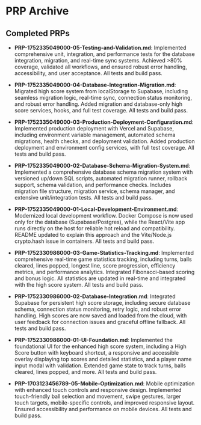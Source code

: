 # PRP Archive

## Completed PRPs

- **PRP-1752335049000-05-Testing-and-Validation.md**: Implemented comprehensive unit, integration, and performance tests for the database integration, migration, and real-time sync systems. Achieved >80% coverage, validated all workflows, and ensured robust error handling, accessibility, and user acceptance. All tests and build pass.

- **PRP-1752335049000-04-Database-Integration-Migration.md**: Migrated high score system from localStorage to Supabase, including seamless migration logic, real-time sync, connection status monitoring, and robust error handling. Added migration and database-only high score services, hooks, and full test coverage. All tests and build pass.

- **PRP-1752335049000-03-Production-Deployment-Configuration.md**: Implemented production deployment with Vercel and Supabase, including environment variable management, automated schema migrations, health checks, and deployment validation. Added production deployment and environment config services, with full test coverage. All tests and build pass.

- **PRP-1752335049000-02-Database-Schema-Migration-System.md**: Implemented a comprehensive database schema migration system with versioned up/down SQL scripts, automated migration runner, rollback support, schema validation, and performance checks. Includes migration file structure, migration service, schema manager, and extensive unit/integration tests. All tests and build pass.

- **PRP-1752335049000-01-Local-Development-Environment.md**: Modernized local development workflow. Docker Compose is now used only for the database (Supabase/Postgres), while the React/Vite app runs directly on the host for reliable hot reload and compatibility. README updated to explain this approach and the Vite/Node.js crypto.hash issue in containers. All tests and build pass.

- **PRP-1752330986000-03-Game-Statistics-Tracking.md**: Implemented comprehensive real-time game statistics tracking, including turns, balls cleared, lines popped, longest line, score progression, efficiency metrics, and performance analytics. Integrated Fibonacci-based scoring and bonus logic. All statistics are updated in real-time and integrated with the high score system. All tests and build pass.

- **PRP-1752330986000-02-Database-Integration.md**: Integrated Supabase for persistent high score storage, including secure database schema, connection status monitoring, retry logic, and robust error handling. High scores are now saved and loaded from the cloud, with user feedback for connection issues and graceful offline fallback. All tests and build pass.

- **PRP-1752330986000-01-UI-Foundation.md**: Implemented the foundational UI for the enhanced high score system, including a High Score button with keyboard shortcut, a responsive and accessible overlay displaying top scores and detailed statistics, and a player name input modal with validation. Extended game state to track turns, balls cleared, lines popped, and more. All tests and build pass.

- **PRP-1703123456789-05-Mobile-Optimization.md**: Mobile optimization with enhanced touch controls and responsive design. Implemented touch-friendly ball selection and movement, swipe gestures, larger touch targets, mobile-specific controls, and improved responsive layout. Ensured accessibility and performance on mobile devices. All tests and build pass.
